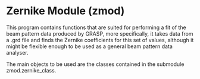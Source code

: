 # Zernike Module (zmod)
This program contains functions that are suited for performing
a fit of the beam pattern data produced by GRASP, more specifically, 
it takes data from a .grd file and finds the Zernike coefficients
for this set of values, although it might be flexible enough to
be used as a general beam pattern data analyser.

The main objects to be used are the classes contained in the
submodule zmod.zernike_class.
